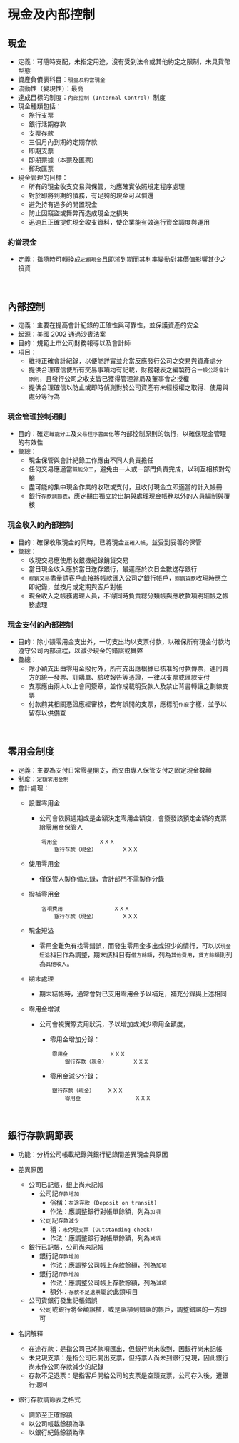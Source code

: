 # 現金及內部控制

## 現金
* 定義：可隨時支配，未指定用途，沒有受到法令或其他約定之限制，未具貨幣型態
* 資產負債表科目：`現金及約當現金`
* 流動性（變現性）：最高
* 達成目標的制度：`內部控制 (Internal Control) `制度
* 現金種類包括：
	* 旅行支票
	* 銀行活期存款
	* 支票存款
	* 三個月內到期的定期存款
	* 即期支票
	* 即期票據（本票及匯票）
	* 郵政匯票
* 現金管理的目標：
	* 所有的現金收支交易與保管，均應確實依照規定程序處理
	* 對於即將到期的債務，有足夠的現金可以償還
	* 避免持有過多的閒置現金
	* 防止因竊盜或舞弊而造成現金之損失
	* 迅速且正確提供現金收支資料，使企業能有效進行資金調度與運用

### 約當現金
* 定義：指隨時可轉換成`定額現金`且即將到期而其利率變動對其價值影響甚少之投資
<br>

## 內部控制
* 定義：主要在提高會計紀錄的正確性與可靠性，並保護資產的安全
* 起源：美國 2002 通過沙賓法案
* 目的：規範上市公司財務報導以及會計師
* 項目：
	* 維持正確會計紀錄，以便能詳實並允當反應發行公司之交易與資產處分
	* 提供合理確信使所有交易事項均有記載，財務報表之編製符合`一般公認會計原則`，且發行公司之收支皆已獲得管理當局及董事會之授權
	* 提供合理確信以防止或即時偵測對於公司資產有未經授權之取得、使用與處分等行為


### 現金管理控制通則
* 目的：確定`職能分工`及`交易程序書面化`等內部控制原則的執行，以確保現金管理的有效性
* 彙總：
	* 現金保管與會計紀錄工作應由不同人負責擔任
	* 任何交易應適當`職能分工`，避免由一人或一部門負責完成，以利互相核對勾稽
	* 盡可能的集中現金作業的收取或支付，且收付現金立即適當的計入帳冊
	* 銀行`存款調節表`，應定期由獨立於出納與處理現金帳務以外的人員編制與覆核

### 現金收入的內部控制
* 目的：確保收取現金的同時，已將現金`正確入帳`，並受到妥善的保管
* 彙總：
	* 收現交易應使用收銀機紀錄銷貨交易
	* 當日現金收入應於當日送存銀行，最遲應於次日全數送存銀行
	* `賒銷交易`盡量請客戶直接將帳款匯入公司之銀行帳戶，`賒銷貨款`收現時應立即紀錄，並按月或定期與客戶對帳
	* 現金收入之帳務處理人員，不得同時負責總分類帳與應收款項明細帳之帳務處理


### 現金支付的內部控制
* 目的：除小額零用金支出外，一切支出均以支票付款，以確保所有現金付款均遵守公司內部流程，以減少現金的錯誤或舞弊
* 彙總：
	* 除小額支出由零用金撥付外，所有支出應根據已核准的付款傳票，連同賣方的統一發票、訂購單、驗收報告等憑證，一律以支票或匯款支付
	* 支票應由兩人以上會同簽章，並作成載明受款人及禁止背書轉讓之劃線支票
	* 付款前其相關憑證應經審核，若有誤開的支票，應標明`作廢`字樣，並予以留存以供備查

<br>

## 零用金制度

* 定義：主要為支付日常零星開支，而交由專人保管支付之固定現金數額
* 制度：`定額零用金制`
* 會計處理：
	* 設置零用金
		* 公司會依照週期或是金額決定零用金額度，會簽發該預定金額的支票給零用金保管人
		
		```
			零用金				ＸＸＸ
				銀行存款（現金）		ＸＸＸ
		```
	* 使用零用金
		* 僅保管人製作備忘錄，會計部門不需製作分錄
	* 撥補零用金

		```
			各項費用				ＸＸＸ
				銀行存款（現金）		ＸＸＸ
		```
	* 現金短溢
		* 零用金難免有找零錯誤，而發生零用金多出或短少的情行，可以以`現金短溢`科目作為調整，期末該科目有`借方餘額`，列為`其他費用`，`貸方餘額`則列為`其他收入`。
	* 期末處理
		* 期末結帳時，通常會對已支用零用金予以補足，補充分錄與上述相同
	* 零用金增減
		* 公司會視實際支用狀況，予以增加或減少零用金額度，
			* 零用金增加分錄：

			```
				零用金				ＸＸＸ
					銀行存款（現金）		ＸＸＸ
			```
		
			* 零用金減少分錄：

			```
				銀行存款（現金）	ＸＸＸ
					零用金					ＸＸＸ
			```

<br>

## 銀行存款調節表

* 功能：分析公司帳載紀錄與銀行紀錄間差異現金與原因  
* 差異原因
	* 公司已記帳，銀上尚未記帳
		* 公司記`存款增加`
			* 俗稱：`在途存款 (Deposit on transit)`
			* 作法：應調整銀行對帳單餘額，列為`加項`
		* 公司記`存款減少`
			* 稱：`未兌現支票 (Outstanding check)`
			* 作法：應調整銀行對帳單餘額，列為`減項`
	* 銀行已記帳，公司尚未記帳
		* 銀行記`存款增加`
			* 作法：應調整公司帳上存款餘額，列為`加項`
		* 銀行記`存款增加`
			* 作法：應調整公司帳上存款餘額，列為`減項`
			* 額外：`存款不足退票`屬於此類項目
	* 公司貨銀行發生記帳錯誤
		* 公司或銀行將金額誤植，或是誤植到錯誤的帳戶，調整錯誤的一方即可

* 名詞解釋
	*  在途存款：是指公司已將款項匯出，但銀行尚未收到，因銀行尚未記帳
	*  未兌現支票：是指公司已開出支票，但持票人尚未到銀行兌現，因此銀行尚未作公司存款減少的紀錄
	*  存款不足退票：是指客戶開給公司的支票是空頭支票，公司存入後，遭銀行退回

* 銀行存款調節表之格式
	* 調節至正確餘額
	* 以公司帳載餘額為準
	* 以銀行紀錄餘額為準




























